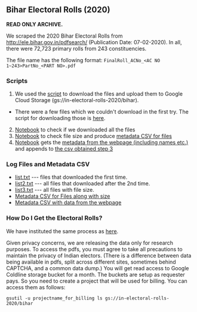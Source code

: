 ## Bihar Electoral Rolls (2020)

**READ ONLY ARCHIVE.**

We scraped the 2020 Bihar Electoral Rolls from http://ele.bihar.gov.in/pdfsearch/ (Publication Date: 07-02-2020). In all, there were 72,723 primary rolls from 243 constituencies.

The file name has the following format: `FinalRoll_ACNo_<AC NO 1~243>PartNo_<PART NO>.pdf`

### Scripts

1. We used the [script](scripts/bihar.py) to download the files and upload them to Google Cloud Storage (gs://in-electoral-rolls-2020/bihar).
  - There were a few files which we couldn't download in the first try. The script for downloading those is [here](scripts/bihar_patch.py).
2. [Notebook](scripts/bihar_check.ipynb) to check if we downloaded all the files
3. [Notebook](scripts/bihar_to_csv.ipynb) to check file size and produce [metadata CSV for files](metadata_and_log_files/bihar.csv)
4. [Notebook](scripts/scrape-dry-run-getmeta.ipynb) gets the [metadata from the webpage (including names etc.)](metadata_and_log_files/metadata.csv) and appends to [the csv obtained step 3](metadata_and_log_files/bihar.csv)

### Log Files and Metadata CSV

* [list.txt](metadata_and_log_files/list.txt) --- files that downloaded the first time.
* [list2.txt](metadata_and_log_files/list2.txt) --- all files that downloaded after the 2nd time.
* [list3.txt](metadata_and_log_files/list3.txt) --- all files with file size.
* [Metadata CSV for Files along with size](metadata_and_log_files/bihar.csv)
* [Metadata CSV with data from the webpage](metadata_and_log_files/metadata.csv)

### How Do I Get the Electoral Rolls?

We have instituted the same process as [here](https://github.com/in-rolls/electoral_rolls).

Given privacy concerns, we are releasing the data only for research purposes. To access the pdfs, you must agree to take all precautions to maintain the privacy of Indian electors. (There is a difference between data being available in pdfs, split across different sites, sometimes behind CAPTCHA, and a common data dump.) You will get read access to Google Coldline storage bucket for a month. The buckets are setup as requester pays. So you need to create a project that will be used for billing. You can access them as follows:

```
gsutil -u projectname_for_billing ls gs://in-electoral-rolls-2020/bihar
```
